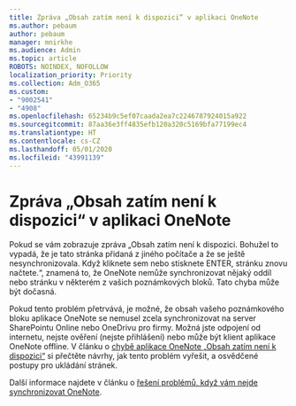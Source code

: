 ```yaml
---
title: Zpráva „Obsah zatím není k dispozici“ v aplikaci OneNote
ms.author: pebaum
author: pebaum
manager: mnirkhe
ms.audience: Admin
ms.topic: article
ROBOTS: NOINDEX, NOFOLLOW
localization_priority: Priority
ms.collection: Adm_O365
ms.custom:
- "9002541"
- "4908"
ms.openlocfilehash: 65234b9c5ef07caada2ea7c2246787924015a922
ms.sourcegitcommit: 87aa36e3ff4835efb120a320c5169bfa77199ec4
ms.translationtype: HT
ms.contentlocale: cs-CZ
ms.lasthandoff: 05/01/2020
ms.locfileid: "43991139"
---
```

# <a name="content-not-yet-available-message-in-onenote"></a>Zpráva „Obsah zatím není k dispozici“ v aplikaci OneNote

Pokud se vám zobrazuje zpráva „Obsah zatím není k dispozici. Bohužel to vypadá, že je tato stránka přidaná z jiného počítače a že se ještě nesynchronizovala. Když kliknete sem nebo stisknete ENTER, stránku znovu načtete.“, znamená to, že OneNote nemůže synchronizovat nějaký oddíl nebo stránku v některém z vašich poznámkových bloků. Tato chyba může být dočasná.

Pokud tento problém přetrvává, je možné, že obsah vašeho poznámkového bloku aplikace OneNote se nemusel zcela synchronizovat na server SharePointu Online nebo OneDrivu pro firmy. Možná jste odpojení od internetu, nejste ověření (nejste přihlášení) nebo může být klient aplikace OneNote offline. V článku o [chybě aplikace OneNote „Obsah zatím není k dispozici“](https://docs.microsoft.com/office/troubleshoot/onenote/onenote-error-content-not-yet-available) si přečtěte návrhy, jak tento problém vyřešit, a osvědčené postupy pro ukládání stránek.

Další informace najdete v článku o [řešení problémů, když vám nejde synchronizovat OneNote](https://support.office.com/article/Fix-issues-when-you-can-t-sync-OneNote-299495ef-66d1-448f-90c1-b785a6968d45).
